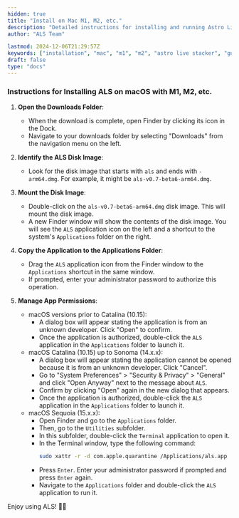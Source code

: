 ```yaml
---
hidden: true
title: "Install on Mac M1, M2, etc."
description: "Detailed instructions for installing and running Astro Live Stacker (ALS) on a Mac with M1, M2, etc. processors."
author: "ALS Team"

lastmod: 2024-12-06T21:29:57Z
keywords: ["installation", "mac", "m1", "m2", "astro live stacker", "guide"]
draft: false
type: "docs"
---
```




### Instructions for Installing ALS on macOS with M1, M2, etc.

1. **Open the Downloads Folder**:
   - When the download is complete, open Finder by clicking its icon in the Dock.
   - Navigate to your downloads folder by selecting "Downloads" from the navigation menu on the left.

2. **Identify the ALS Disk Image**:
   - Look for the disk image that starts with `als` and ends with `-arm64.dmg`. For example, it might be `als-v0.7-beta6-arm64.dmg`.

3. **Mount the Disk Image**:
   - Double-click on the `als-v0.7-beta6-arm64.dmg` disk image. This will mount the disk image.
   - A new Finder window will show the contents of the disk image. You will see the `ALS` application icon on the left and a shortcut to the system's `Applications` folder on the right.

4. **Copy the Application to the Applications Folder**:
   - Drag the `ALS` application icon from the Finder window to the `Applications` shortcut in the same window.
   - If prompted, enter your administrator password to authorize this operation.

5. **Manage App Permissions**:
   - macOS versions prior to Catalina (10.15):
     - A dialog box will appear stating the application is from an unknown developer. Click "Open" to confirm.
     - Once the application is authorized, double-click the `ALS` application in the `Applications` folder to launch it.
   - macOS Catalina (10.15) up to Sonoma (14.x.x):
     - A dialog box will appear stating the application cannot be opened because it is from an unknown developer. Click "Cancel".
     - Go to "System Preferences" > "Security & Privacy" > "General" and click "Open Anyway" next to the message about `ALS`.
     - Confirm by clicking "Open" again in the new dialog that appears.
     - Once the application is authorized, double-click the `ALS` application in the `Applications` folder to launch it.
   - macOS Sequoia (15.x.x):
     - Open Finder and go to the `Applications` folder.
     - Then, go to the `Utilities` subfolder.
     - In this subfolder, double-click the `Terminal` application to open it.
     - In the Terminal window, type the following command:
       ```bash
       sudo xattr -r -d com.apple.quarantine /Applications/als.app
       ```
     - Press `Enter`. Enter your administrator password if prompted and press `Enter` again.
     - Navigate to the `Applications` folder and double-click the `ALS` application to run it.

Enjoy using ALS! 🚀✨

